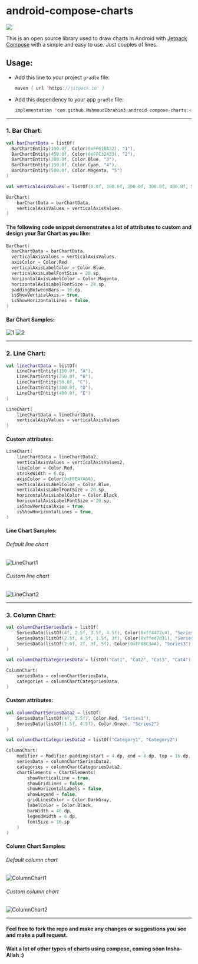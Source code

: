 # android-compose-charts

[![](https://jitpack.io/v/MahmoudIbrahim3/android-compose-charts.svg)](https://jitpack.io/#MahmoudIbrahim3/android-compose-charts)

This is an open source library used to draw charts in Android with [Jetpack Compose](https://developer.android.com/jetpack/compose?gclid=CjwKCAjwp7eUBhBeEiwAZbHwkYOGccOYl5HZsyYQm2SfdvvnWaoBuCkQXpjob2trtRVl4MbvkzMx9BoCHsoQAvD_BwE&gclsrc=aw.ds) with a simple and easy to use. Just couples of lines.

## Usage:
* Add this line to your project `gradle` file:

  ```kotlin
  maven { url 'https://jitpack.io' }
  ```

* Add this dependency to your app `gradle` file:

  ```kotlin
  implementation 'com.github.MahmoudIbrahim3:android-compose-charts:<latest-release>'
  ```

*****

### 1. Bar Chart:

  ```kotlin
  val barChartData = listOf(
    BarChartEntity(150.0f, Color(0xFF618A32), "1"),
    BarChartEntity(450.0f, Color(0xFFC32A33), "2"),
    BarChartEntity(300.0f, Color.Blue, "3"),
    BarChartEntity(150.0f, Color.Cyan, "4"),
    BarChartEntity(500.0f, Color.Magenta, "5")
  )

  val verticalAxisValues = listOf(0.0f, 100.0f, 200.0f, 300.0f, 400.0f, 500.0f)

  BarChart(
      barChartData = barChartData,
      verticalAxisValues = verticalAxisValues
  )
  ```
  
#### The following code snippet demonstrates a lot of attributes to custom and design your Bar Chart as you like:

  ```kotlin
  BarChart(
    barChartData = barChartData,
    verticalAxisValues = verticalAxisValues,
    axisColor = Color.Red,
    verticalAxisLabelColor = Color.Blue,
    verticalAxisLabelFontSize = 20.sp,
    horizontalAxisLabelColor = Color.Magenta,
    horizontalAxisLabelFontSize = 24.sp,
    paddingBetweenBars = 16.dp,
    isShowVerticalAxis = true,
    isShowHorizontalLines = false,
  )
  ```
#### Bar Chart Samples:

![1](https://user-images.githubusercontent.com/17904163/170347680-088d2d6f-bc57-479f-9041-2bcc7f3d2341.PNG)
![2](https://user-images.githubusercontent.com/17904163/170347705-ed17018d-457b-46b6-9f94-402c174487a3.PNG)

*****

### 2. Line Chart:

```kotlin
val lineChartData = listOf(
    LineChartEntity(150.0f, "A"),
    LineChartEntity(250.0f, "B"),
    LineChartEntity(50.0f, "C"),
    LineChartEntity(300.0f, "D"),
    LineChartEntity(400.0f, "E")
)

LineChart(
    lineChartData = lineChartData,
    verticalAxisValues = verticalAxisValues
)
```

#### Custom attributes:

```kotlin
LineChart(
    lineChartData = lineChartData2,
    verticalAxisValues = verticalAxisValues2,
    lineColor = Color.Red,
    strokeWidth = 6.dp,
    axisColor = Color(0xF0E47A8A),
    verticalAxisLabelColor = Color.Blue,
    verticalAxisLabelFontSize = 20.sp,
    horizontalAxisLabelColor = Color.Black,
    horizontalAxisLabelFontSize = 20.sp,
    isShowVerticalAxis = true,
    isShowHorizontalLines = true,
)
```

#### Line Chart Samples:

###### Default line chart
![LineChart1](https://user-images.githubusercontent.com/17904163/172702483-c28b2b2c-6c1f-4db0-81a4-12ff865d6b7c.png)

###### Custom line chart
![LineChart2](https://user-images.githubusercontent.com/17904163/172702590-2d1f58ee-a99c-4564-8515-14f931dd4d78.PNG)

*****

### 3. Column Chart:

```kotlin
val columnChartSeriesData = listOf(
    SeriesData(listOf(4f, 2.5f, 3.5f, 4.5f), Color(0xff4472c4), "Series1"),
    SeriesData(listOf(2.5f, 4.5f, 1.5f, 3f), Color(0xffed7d31), "Series3"),
    SeriesData(listOf(2.0f, 2f, 3f, 5f), Color(0xFF8BC34A), "Series3"),
)

val columnChartCategoriesData = listOf("Cat1", "Cat2", "Cat3", "Cat4")

ColumnChart(
    seriesData = columnChartSeriesData,
    categories = columnChartCategoriesData,
)
```

#### Custom attributes:

```kotlin
val columnChartSeriesData2 = listOf(
    SeriesData(listOf(4f, 3.5f), Color.Red, "Series1"),
    SeriesData(listOf(1.5f, 4.5f), Color.Green, "Series2")
)

val columnChartCategoriesData2 = listOf("Category1", "Category2")

ColumnChart(
    modifier = Modifier.padding(start = 4.dp, end = 8.dp, top = 16.dp, bottom = 16.dp),
    seriesData = columnChartSeriesData2,
    categories = columnChartCategoriesData2,
    chartElements = ChartElements(
        showVerticalLine = true,
        showGridLines = false,
        showHorizontalLabels = false,
        showLegend = false,
        gridLinesColor = Color.DarkGray,
        labelColor = Color.Black,
        barWidth = 40.dp,
        legendWidth = 6.dp,
        fontSize = 16.sp
    )
)
```


#### Column Chart Samples:

###### Default column chart
![ColumnChart1](https://user-images.githubusercontent.com/17904163/178757019-dff11122-fc28-4208-9798-5c4e37fe79ca.png)

###### Custom column chart
![ColumnChart2](https://user-images.githubusercontent.com/17904163/178757013-669f818b-b70e-490e-a81f-1a0ffbdcf627.png)

*****

#### Feel free to fork the repo and make any changes or suggestions you see and make a pull request.

#### Wait a lot of other types of charts using compose, coming soon Insha-Allah :)
